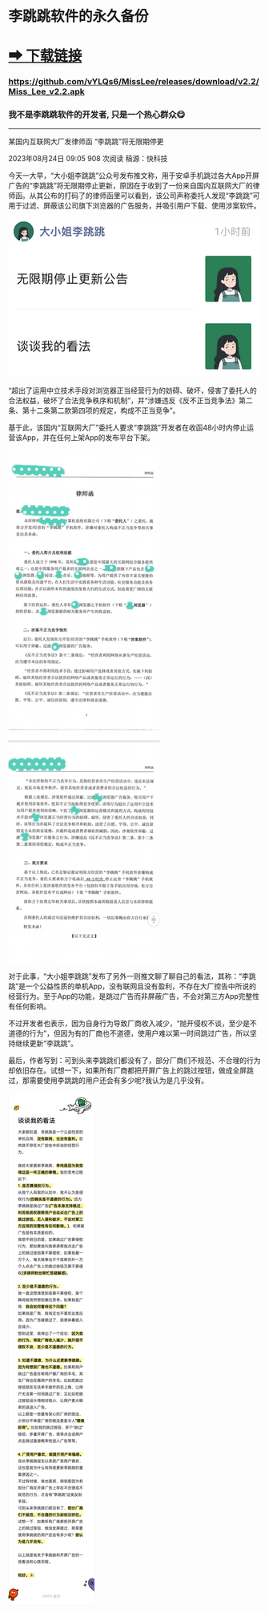 # 李跳跳软件的永久备份

# [➡ 下载链接](https://github.com/vYLQs6/MissLee/releases/download/v2.2/Miss_Lee_v2.2.apk)
### https://github.com/vYLQs6/MissLee/releases/download/v2.2/Miss_Lee_v2.2.apk

### 我不是李跳跳软件的开发者, 只是一个热心群众😋
---
某国内互联网大厂发律师函 “李跳跳”将无限期停更

2023年08月24日 09:05 908 次阅读 稿源：快科技

今天一大早，“大小姐李跳跳”公众号发布推文称，用于安卓手机跳过各大App开屏广告的“李跳跳”将无限期停止更新，原因在于收到了一份来自国内互联网大厂的律师函。从其公布的打码了的律师函里可以看到，该公司声称委托人发现“李跳跳”可用于过滤、屏蔽该公司旗下浏览器的广告服务，并吸引用户下载、使用涉案软件。

![](https://github.com/vYLQs6/MissLee/blob/main/105c9213a57e06c.png?raw=true)

“超出了运用中立技术手段对浏览器正当经营行为的妨碍、破坏，侵害了委托人的合法权益，破坏了合法竞争秩序和机制”，并“涉嫌违反《反不正当竞争法》第二条、第十二条第二款第四项的规定，构成不正当竞争”。

基于此，该国内“互联网大厂”委托人要求“李跳跳”开发者在收函48小时内停止运营该App，并在任何上架App的发布平台下架。

![](https://github.com/vYLQs6/MissLee/blob/main/f4e1a728e64dd1c.jpg?raw=true)

对于此事，“大小姐李跳跳”发布了另外一则推文聊了聊自己的看法，其称：“李跳跳”是一个公益性质的单机App，没有联网且没有盈利，不存在大厂控告中所说的经营行为。至于App的功能，是跳过广告而非屏蔽广告，不会对第三方App完整性有任何影响。

不过开发者也表示，因为自身行为导致厂商收入减少，“抛开侵权不谈，至少是不道德的行为”，但因为有的厂商也不道德，使用户难以第一时间跳过广告，所以坚持继续更新“李跳跳”。

最后，作者写到：可到头来李跳跳们都没有了，部分厂商们不规范、不合理的行为却依旧存在。试想一下，如果所有厂商都把开屏广告上的跳过按钮，做成全屏跳过，那需要使用李跳跳的用户还会有多少呢?我认为是几乎没有。

![](https://github.com/vYLQs6/MissLee/blob/main/1313c513d52fe77.png?raw=true)

